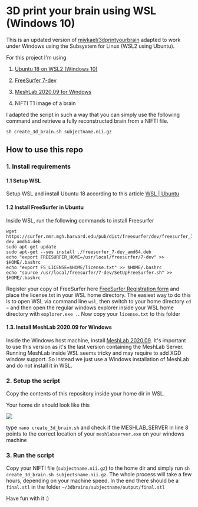 # 3D print your brain using WSL (Windows 10)

This is an updated version of [miykael/3dprintyourbrain](https://github.com/miykael/3dprintyourbrain) adapted to work under Windows using the Subsystem for Linux (WSL2 using Ubuntu).

For this project I'm using

1. [Ubuntu 18 on WSL2 (Windows 10)](https://ubuntu.com/wsl)

2. [FreeSurfer 7-dev](https://surfer.nmr.mgh.harvard.edu/fswiki/FS7_wsl_ubuntu)

3. [MeshLab 2020.09 for Windows](https://github.com/cnr-isti-vclab/meshlab/releases/download/Meshlab-2020.09/MeshLab2020.09-windows.exe)

4. NIFTI T1 image of a brain

I adapted the script in such a way that you can simply use the following command and retrieve a fully reconstructed brain from a NIFTI file.

```
sh create_3d_brain.sh subjectname.nii.gz
```

## How to use this repo

### 1. Install requirements

#### 1.1 Setup WSL

 Setup WSL and install Ubuntu 18 according to this article [WSL | Ubuntu](https://ubuntu.com/wsl)

#### 1.2 Install FreeSurfer in Ubuntu

Inside WSL, run the following commands to install Freesurfer

```shell
wget https://surfer.nmr.mgh.harvard.edu/pub/dist/freesurfer/dev/freesurfer_7-dev_amd64.deb
sudo apt-get update
sudo apt-get --yes install ./freesurfer_7-dev_amd64.deb
echo "export FREESURFER_HOME=/usr/local/freesurfer/7-dev" >> $HOME/.bashrc
echo "export FS_LICENSE=$HOME/license.txt" >> $HOME/.bashrc
echo "source /usr/local/freesurfer/7-dev/SetUpFreeSurfer.sh" >> $HOME/.bashrc
```

Register your copy of FreeSurfer here [FreeSurfer Registration form](https://surfer.nmr.mgh.harvard.edu/registration.html) and place the license.txt in your WSL home directory. The easiest way to do this is to open WSL via command line `wsl`, then switch to your home directory `cd ~` and then open the regular windows explorer inside your WSL home directory with `explorer.exe .`. Now copy your `license.txt` to this folder

#### 1.3. Install MeshLab 2020.09 for Windows

Inside the Windows host machine, install [MeshLab 2020.09](https://github.com/cnr-isti-vclab/meshlab/releases/download/Meshlab-2020.09/MeshLab2020.09-windows.exe). It's important to use this version as it's the last version containing the MeshLab Server. Running MeshLab inside WSL seems tricky and may require to add XGD window support. So instead we just use a Windows installation of MeshLab and do not install it in WSL.

### 2. Setup the script

Copy the contents of this repository inside your home dir in WSL.

Your home dir should look like this

![](C:\Users\Simon\Desktop\3dprintyourbrain\md_assets\2021-07-28-09-50-41-image.png)

type `nano create_3d_brain.sh` and check if the MESHLAB_SERVER in line 8 points to the correct location of your `meshlabserver.exe` on your windows machine

### 3. Run the script

Copy your NIFTI file (`subjectname.nii.gz`) to the home dir and simply run `sh create_3d_brain.sh subjectsname.nii.gz`. The whole process will take a few hours, depending on your machine speed. In the end there should be a `final.stl` in the folder `~/3dbrains/subjectname/output/final.stl`

Have fun with it :)
